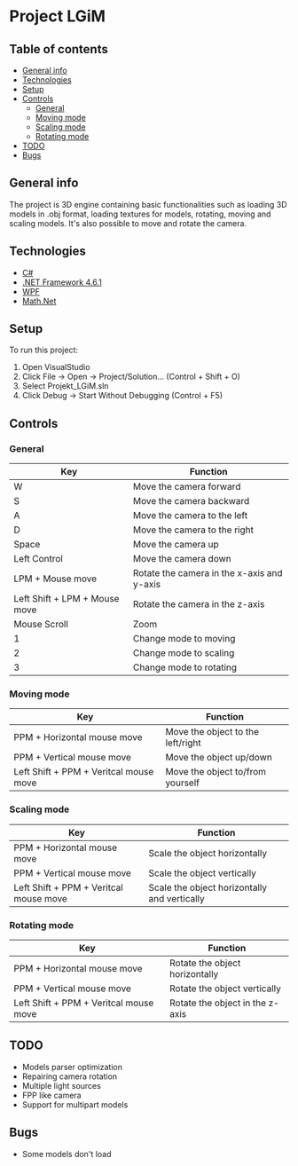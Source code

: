 # Project LGiM

## Table of contents
* [General info](#general-info)
* [Technologies](#technologies)
* [Setup](#setup)
* [Controls](#controls)
  * [General](#general)
  * [Moving mode](#moving-mode)
  * [Scaling mode](#scaling-mode)
  * [Rotating mode](#rotating-mode)
 * [TODO](#todo)
 * [Bugs](#bugs)

## General info
The project is 3D engine containing basic functionalities such as loading 3D models in .obj format, loading textures for models, rotating, moving and scaling models. It's also possible to move and rotate the camera.


## Technologies
* [C#](https://docs.microsoft.com/en-us/dotnet/csharp/language-reference/)
* [.NET Framework 4.6.1](https://www.microsoft.com/net)
* [WPF](https://docs.microsoft.com/en-us/dotnet/framework/wpf/index)
* [Math.Net](https://www.mathdotnet.com/)

## Setup
To run this project:
1. Open VisualStudio
1. Click File -> Open -> Project/Solution... (Control + Shift + O) 
1. Select Projekt_LGiM.sln
1. Click Debug -> Start Without Debugging (Control + F5)


## Controls


### General
| Key | Function |
|-----|----------|
| W   | Move the camera forward |
| S | Move the camera backward |
| A | Move the camera to the left |
| D | Move the camera to the right |
| Space | Move the camera up |
| Left Control | Move the camera down |
| LPM + Mouse move | Rotate the camera in the x-axis and y-axis |
| Left Shift + LPM + Mouse move | Rotate the camera in the z-axis |
| Mouse Scroll | Zoom |
| 1 | Change mode to moving |
| 2 | Change mode to scaling | 
| 3 | Change mode to rotating |

### Moving mode
| Key | Function |
|-----|----------|
| PPM + Horizontal mouse move | Move the object to the left/right |
| PPM + Vertical mouse move | Move the object up/down |
| Left Shift + PPM + Veritcal mouse move | Move the object to/from yourself |

### Scaling mode
| Key | Function |
|-----|----------|
| PPM + Horizontal mouse move | Scale the object horizontally  |
| PPM + Vertical mouse move | Scale the object vertically |
| Left Shift + PPM + Veritcal mouse move | Scale the object horizontally and vertically |

### Rotating mode
| Key | Function |
|-----|----------|
| PPM + Horizontal mouse move | Rotate the object horizontally  |
| PPM + Vertical mouse move | Rotate the object vertically |
| Left Shift + PPM + Veritcal mouse move | Rotate the object in the z-axis |


## TODO
* Models parser optimization
* Repairing camera rotation
* Multiple light sources
* FPP like camera
* Support for multipart models

## Bugs
* Some models don't load
